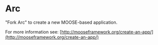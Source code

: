 Arc
=====

"Fork Arc" to create a new MOOSE-based application.

For more information see: [http://mooseframework.org/create-an-app/](http://mooseframework.org/create-an-app/)
